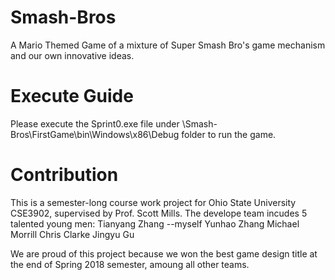 # Smash-Bros
A Mario Themed Game of a mixture of Super Smash Bro's game mechanism and our own innovative ideas.

# Execute Guide
Please execute the Sprint0.exe file under \Smash-Bros\FirstGame\bin\Windows\x86\Debug folder to run the game.

# Contribution
This is a semester-long course work project for Ohio State University CSE3902, supervised by Prof. Scott Mills. The develope team incudes 5 talented young men:
Tianyang Zhang --myself
Yunhao Zhang
Michael Morrill
Chris Clarke
Jingyu Gu

We are proud of this project because we won the best game design title at the end of Spring 2018 semester, amoung all other teams.

